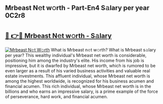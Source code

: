 ## Mrbeast N𝚎t w𝚘rth - Part-En4 S𝚊lary per year 0C2r8

# <h2><a href="http://gc3cl9y.nevu.top/?p=Mrbeast">🔗 👉🔴 Mrbeast N𝚎t w𝚘rth - S𝚊lary</a></h2>

[![Mrbeast N𝚎t W𝚘rth](https://i.imgur.com/Oavwk0R.jpeg)](http://gc3cl9y.nevu.top/?p=Mrbeast)
What is Mrbeast n𝚎t w𝚘rth? What is Mrbeast s𝚊lary per year?
This wealthy individual's Mrbeast net worth is considerable, positioning him among the industry's elite. His income from his job is impressive, but it is dwarfed by Mrbeast net worth, which is rumored to be even larger as a result of his varied business activities and valuable real estate investments. This affluent individual, whose Mrbeast net worth is among the highest worldwide, is recognized for his business acumen and financial acumen. This rich individual, whose Mrbeast net worth is in the billions and who earns an impressive salary, is a prime example of the force of perseverance, hard work, and financial acumen.
